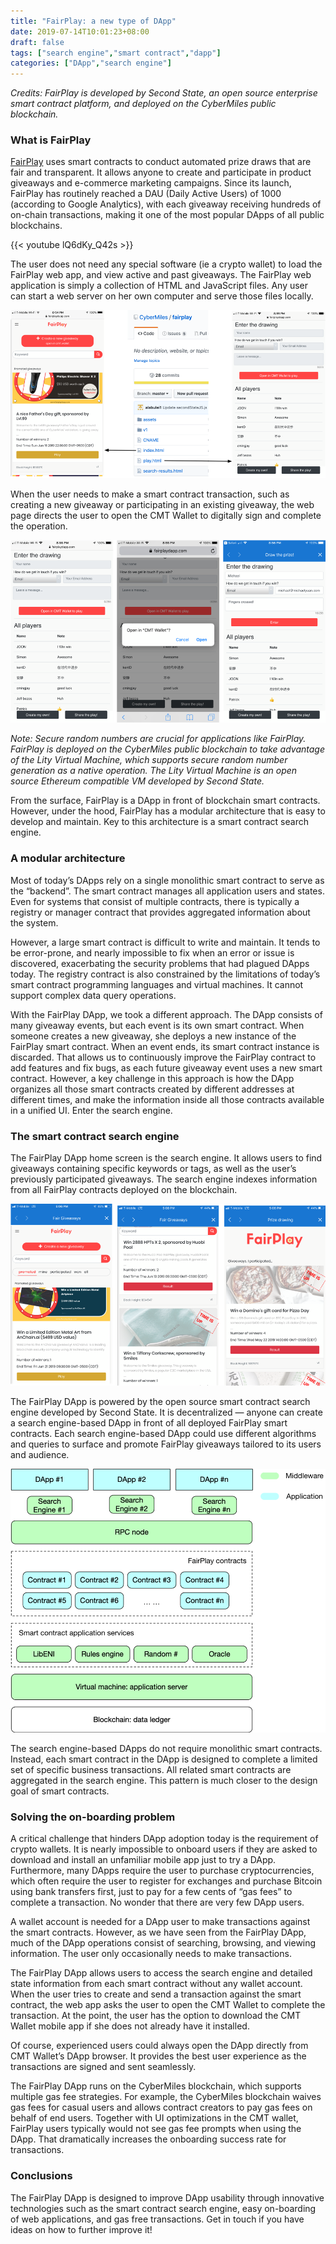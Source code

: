 ```yaml
---
title: "FairPlay: a new type of DApp"
date: 2019-07-14T10:01:23+08:00
draft: false
tags: ["search engine","smart contract","dapp"]
categories: ["DApp","search engine"]
---
```



*Credits: FairPlay is developed by Second State, an open source enterprise smart contract platform, and deployed on the CyberMiles public blockchain.*

### What is FairPlay

[FairPlay](https://www.fairplaydapp.com/) uses smart contracts to conduct automated prize draws that are fair and transparent. It allows anyone to create and participate in product giveaways and e-commerce marketing campaigns. Since its launch, FairPlay has routinely reached a DAU (Daily Active Users) of 1000 (according to Google Analytics), with each giveaway receiving hundreds of on-chain transactions, making it one of the most popular DApps of all public blockchains.

{{< youtube lQ6dKy_Q42s >}}

The user does not need any special software (ie a crypto wallet) to load the FairPlay web app, and view active and past giveaways. The FairPlay web application is simply a collection of HTML and JavaScript files. Any user can start a web server on her own computer and serve those files locally.

![](/images/20190620-fairplay-dapp-01.png)

When the user needs to make a smart contract transaction, such as creating a new giveaway or participating in an existing giveaway, the web page directs the user to open the CMT Wallet to digitally sign and complete the operation. 

![](/images/20190620-fairplay-dapp-02.png)

*Note: Secure random numbers are crucial for applications like FairPlay. FairPlay is deployed on the CyberMiles public blockchain to take advantage of the Lity Virtual Machine, which supports secure random number generation as a native operation. The Lity Virtual Machine is an open source Ethereum compatible VM developed by Second State.*

From the surface, FairPlay is a DApp in front of blockchain smart contracts. However, under the hood, FairPlay has a modular architecture that is easy to develop and maintain. Key to this architecture is a smart contract search engine. 

### A modular architecture 

Most of today’s DApps rely on a single monolithic smart contract to serve as the “backend”. The smart contract manages all application users and states. Even for systems that consist of multiple contracts, there is typically a registry or manager contract that provides aggregated information about the system.

However, a large smart contract is difficult to write and maintain. It tends to be error-prone, and nearly impossible to fix when an error or issue is discovered, exacerbating the security problems that had plagued DApps today. The registry contract is also constrained by the limitations of today’s smart contract programming languages and virtual machines. It cannot support complex data query operations. 

With the FairPlay DApp, we took a different approach. The DApp consists of many giveaway events, but each event is its own smart contract. When someone creates a new giveaway, she deploys a new instance of the FairPlay smart contract. When an event ends, its smart contract instance is discarded. That allows us to continuously improve the FairPlay contract to add features and fix bugs, as each future giveaway event uses a new smart contract. However, a key challenge in this approach is how the DApp organizes all those smart contracts created by different addresses at different times, and make the information inside all those contracts available in a unified UI. Enter the search engine.

### The smart contract search engine

The FairPlay DApp home screen is the search engine. It allows users to find giveaways containing specific keywords or tags, as well as the user’s previously participated giveaways. The search engine indexes information from all FairPlay contracts deployed on the blockchain.

![](/images/20190620-fairplay-dapp-03.png)

The FairPlay DApp is powered by the open source smart contract search engine developed by Second State. It is decentralized — anyone can create a search engine-based DApp in front of all deployed FairPlay smart contracts. Each search engine-based DApp could use different algorithms and queries to surface and promote FairPlay giveaways tailored to its users and audience. 

![](/images/20190620-fairplay-dapp-04.png)

The search engine-based DApps do not require monolithic smart contracts. Instead, each smart contract in the DApp is designed to complete a limited set of specific business transactions. All related smart contracts are aggregated in the search engine. This pattern is much closer to the design goal of smart contracts. 

### Solving the on-boarding problem

A critical challenge that hinders DApp adoption today is the requirement of crypto wallets. It is nearly impossible to onboard users if they are asked to download and install an unfamiliar mobile app just to try a DApp. Furthermore, many DApps require the user to purchase cryptocurrencies, which often require the user to register for exchanges and purchase Bitcoin using bank transfers first, just to pay for a few cents of “gas fees” to complete a transaction. No wonder that there are very few DApp users.

A wallet account is needed for a DApp user to make transactions against the smart contracts. However, as we have seen from the FairPlay DApp, much of the DApp operations consist of searching, browsing, and viewing information. The user only occasionally needs to make transactions. 

The FairPlay DApp allows users to access the search engine and detailed state information from each smart contract without any wallet account. When the user tries to create and send a transaction against the smart contract, the web app asks the user to open the CMT Wallet to complete the transaction. At the point, the user has the option to download the CMT Wallet mobile app if she does not already have it installed. 

Of course, experienced users could always open the DApp directly from CMT Wallet’s DApp browser. It provides the best user experience as the transactions are signed and sent seamlessly. 

The FairPlay DApp runs on the CyberMiles blockchain, which supports multiple gas fee strategies. For example, the CyberMiles blockchain waives gas fees for casual users and allows contract creators to pay gas fees on behalf of end users. Together with UI optimizations in the CMT wallet, FairPlay users typically would not see gas fee prompts when using the DApp. That dramatically increases the onboarding success rate for transactions. 

### Conclusions

The FairPlay DApp is designed to improve DApp usability through innovative technologies such as the smart contract search engine, easy on-boarding of web applications, and gas free transactions. Get in touch if you have ideas on how to further improve it!

